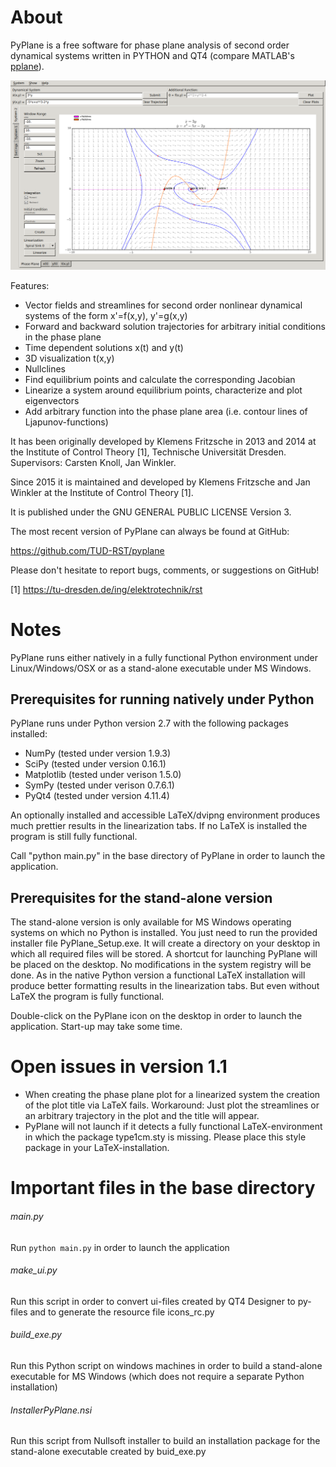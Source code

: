 About 
===== 
PyPlane is a free software for phase plane analysis of second order
dynamical systems written in PYTHON and QT4 (compare MATLAB's
[pplane](http://math.rice.edu/~dfield/)).

![Screenshot](/resources/pyplane_screenshot.png?raw=true)

Features:
* Vector fields and streamlines for second order nonlinear
dynamical systems of the form x'=f(x,y), y'=g(x,y)
* Forward and backward solution trajectories for arbitrary
initial conditions in the phase plane
* Time dependent solutions x(t) and y(t)
* 3D visualization t(x,y)
* Nullclines
* Find equilibrium points and calculate the corresponding Jacobian
* Linearize a system around equilibrium points, characterize and
plot eigenvectors
* Add arbitrary function into the phase plane area (i.e. contour lines of
Ljapunov-functions)


It has been originally developed by Klemens Fritzsche in 2013 and 2014 
at the Institute of Control Theory [1], Technische Universität Dresden. 
Supervisors: Carsten Knoll, Jan Winkler.

Since 2015 it is maintained and developed by Klemens Fritzsche and 
Jan Winkler at the Institute of Control Theory [1].

It is published under the GNU GENERAL PUBLIC LICENSE Version 3.

The most recent version of PyPlane can always be found at GitHub:

https://github.com/TUD-RST/pyplane

Please don't hesitate to report bugs, comments, or suggestions on
GitHub!

[1] https://tu-dresden.de/ing/elektrotechnik/rst




Notes
=====

PyPlane runs either natively in a fully functional Python environment
under Linux/Windows/OSX or as a stand-alone executable under MS
Windows.

Prerequisites for running natively under Python
----------------------------------------------- 

PyPlane runs under Python version 2.7 with the following packages
installed:

* NumPy (tested under version 1.9.3)
* SciPy (tested under version 0.16.1)
* Matplotlib (tested under verison 1.5.0)
* SymPy (tested under verison 0.7.6.1)
* PyQt4 (tested under version 4.11.4)

An optionally installed and accessible LaTeX/dvipng environment
produces much prettier results in the linearization tabs. If no LaTeX
is installed the program is still fully functional.

Call "python main.py" in the base directory of PyPlane in order to
launch the application.


Prerequisites for the stand-alone version
-----------------------------------------

The stand-alone version is only available for MS Windows operating
systems on which no Python is installed. You just need to run the
provided installer file PyPlane_Setup.exe. It will create a directory
on your desktop in which all required files will be stored. A shortcut
for launching PyPlane will be placed on the desktop. No modifications
in the system registry will be done. As in the native Python version a
functional LaTeX installation will produce better formatting results
in the linearization tabs. But even without LaTeX the program is fully
functional.

Double-click on the PyPlane icon on the desktop in order to launch the
application. Start-up may take some time.

Open issues in version 1.1
==========================

* When creating the phase plane plot for a linearized system the creation of the plot title
  via LaTeX fails. Workaround: Just plot the streamlines or an arbitrary trajectory in the plot and 
  the title will appear.
* PyPlane will not launch if it detects a fully functional
  LaTeX-environment in which the package type1cm.sty is
  missing. Please place this style package in your LaTeX-installation.



Important files in the base directory
=====================================

###### main.py
Run `python main.py` in order to launch the application

###### make_ui.py
Run this script in order to convert ui-files created by QT4 Designer to
py-files and to generate the resource file icons_rc.py

###### build_exe.py
Run this Python script on windows machines in order to build a
stand-alone executable for MS Windows (which does not require a
separate Python installation)

###### InstallerPyPlane.nsi
Run this script from Nullsoft installer to build an installation
package for the stand-alone executable created by buid_exe.py
